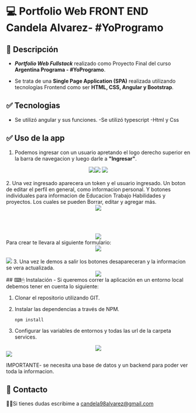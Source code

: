# 💻 Portfolio Web FRONT END Candela Alvarez- #YoProgramo

## 📝 Descripción
- ***Portfolio Web Fullstack*** realizado como Proyecto Final del curso **Argentina Programa - #YoProgramo**.

- Se trata de una **Single Page Application (SPA)** realizada utilizando tecnologías Frontend como ser **HTML, CSS, Angular y Bootstrap**.


## ✅ Tecnologias
- Se utilizó angular y sus funciones.
-Se utilizó typescript
-Html y Css
## ✅ Uso de la app
1. Podemos ingresar con un usuario apretando el logo derecho superior en la barra de navegacion y luego darle a <b>"Ingresar"</b>.
<div align="center">
<img src="https://blogger.googleusercontent.com/img/b/R29vZ2xl/AVvXsEh_gHSzufEm-By7uJoEjsQUZ9XkUcXJgwGW7sflDPBTdVXqhtFXi089pTQM2hsptmWOR2Wdrp-geuxghVxnj5m4pOzaOGmxxyNr4MYauLgTc1RIfXlOUuO2ETIWkAC1_vyL9pLilIzOjauLpiKMP21kMFukUlyprDKQ1uVBa3vd33Hu-iN_P2j9NHmX/s1336/pagina.png"><img src="https://blogger.googleusercontent.com/img/b/R29vZ2xl/AVvXsEjLkro26db8BLZ9AF8kxkpoJOZZ8BNRK0CvdgMC-l-Ud3Dsun0cssiskNAvAuJvkR5Dc_wNlgTBwCZjWs20FM5tx4fNT_FLHvOsASJTfzD8jzsyLZWnB6swGC0mujpkYRtDdfumQAfeC_UnU49Z36AR5etpCNEJsGsxjtGxMtqHJOXorEMqJDiv1r6l/s250/pagina2.png">
<img src="https://blogger.googleusercontent.com/img/b/R29vZ2xl/AVvXsEisJdoiIpnLbOYhGGpkUe7Ibr-MiC4XtVc9ojL0XNep_lZ6ASpC53Tq93U_SdQwYnKKACiE55pk30Cq-q_VDTHPjA35uqlSeyGzHu7iWz-7AOG2k4peTGIOuRe8EYUWgPPY9zmhaqiufa_Yce8ASCrYwoSTngRcqQRxLO_u6NhEYiaNLdYhAAZhVAA3/s470/pagina3.png">
</div>
<br>
2. Una vez ingresado aparecera un token y el usuario ingresado. Un boton de editar el perfil en general, como informacion personal. Y botones individuales para informacion de Educacion Trabajo Habilidades y proyectos. Los cuales se pueden Borrar, editar y agregar más.
<div align="center">


<img src="https://blogger.googleusercontent.com/img/b/R29vZ2xl/AVvXsEgJllKWhx1va4TlDI5whDTWZW1kCZyyh0BtJc-FyXc_RCzZ1K8tvIs8F3lk49lblEuoMPnaCPyGk2PsFTyAFTzPak__U58akOYLYBCh2WwXRQU580_C3tCiDM0nbArLISX9flf1AfWt4ANvNmjzwMKETI3RRFysgvNlqOLw8NCszQJ9GhNcZEvmVFY5/s1192/pagina9.png">

<br> <br></div>

<div align="center">
<img src="https://blogger.googleusercontent.com/img/b/R29vZ2xl/AVvXsEh0FRqA4FK8QwcDTofW79ZJWGcyRWBzCN9YcZtO___EN3XnU3hlm5EqTGwFABC3HwCHj5ARnyAMGXIrSgrw4ZSIOXvZH5rFWknoCL4ggwnHPKzvBj3NAH7Q1QlDievQ9K_2hV1sgoxX6Xz8KsMCa58XJnTUKMwYdYi77QhpIMKe33kMAPaADsAJT03W/s2158/Screenshot_20230506-113859~2.png">
</div>
Para crear te llevara al siguiente formulario:
<div align="center">
<img src="https://blogger.googleusercontent.com/img/b/R29vZ2xl/AVvXsEjqBmT9LZH9cZV_bhL-dzYLPpxWeLaZXwsk7E_LJ-iDt6XBExz0mVQoER623jrjl0a3dabJc15lIATSynTZyFYuDNEVs-EegyJe6jU5IBv88bjHqNwYG6dLjXH1pDINrHEPOproEFHHBgrA3UVEcI6OxHMq715wrFxtLArXlCLJcfo9lWzoNo-3p_Xz/s406/pagina5.png">
</div>
<br>

<img src="https://blogger.googleusercontent.com/img/b/R29vZ2xl/AVvXsEjtsc-GgH9S9TpLVIpJ_zMr2R90F6czQSxGz2xKngv_txR8gNKcPl8BR7YUiOGMWsUXFzEpC3wpJBY1bdnu2PwKQmZZX44kp7KEbOC7HDXWHDi1JhoDYoI8BFMSJDvd26veL-QjnsIDJgGdlTC01J1KggewQciaXRpuKrtOsxJpPmeOcx1oE1JyABqW/s2006/Screenshot_20230506-113911~2.png">
</div>
3. Una vez le demos a salir los botones desapareceran y la informacion se vera actualizada.
<div align="center">
<img src="https://blogger.googleusercontent.com/img/b/R29vZ2xl/AVvXsEgopy1kgf2Q3OegZtH7wBhAcUWMeu78TFRD4s0joYFZR0jBYeP1X0_blu9aqcgNRg3Zx-SWPDLCiIn5i8RSrIGAweEKXZdgkACHBXQxehctH2TdSWPhsWBkzOJDi1B1xHBwowoDNBqR60yMVMtUAqZvbQ1zzKmhxpV6Mz3SCOlRhmEXR3sX6ZhliwmD/s606/Screenshot_20230506-113925.png">
</div>
## ⌨🖱 Instalación
- Si queremos correr la aplicación en un entorno local debemos tener en cuenta lo siguiente: 

1. Clonar el repositorio utilizando GIT.

2. Instalar las dependencias a través de NPM.

    `npm install`

3. Configurar las variables de entornos y todas las url de la carpeta services.

<div align="center">
<img src= "https://blogger.googleusercontent.com/img/b/R29vZ2xl/AVvXsEh1FwHMHkebeZe-hTyVzl-mCBdt3DeUMCNUUbNLnUO8cXbB8TslgTyf7XPY7RVAbGT5WzY8-qoyRUOpy0PhF9S5jWPQgJzv7BEGyG8FT5Uu0g4Zd8Patu6b4vzMLQIcz1F_0q0h0s0pmweW6pRIuQowU2c15PIslCPnb1Rxlx1Bhtql1ynCd2T1w7uL/s427/pagina%206.png">
</div>
<img src="https://blogger.googleusercontent.com/img/b/R29vZ2xl/AVvXsEjtmWS9_ivDxMjq7ZjaQ_jJC9MbubEXWUCyUUD5FEeheAC6koKRPvbxfjIr9qz3XGAkpu9izsilUfpaijj9aSqdRD9gmtXFSZFoEzUxuaspB1p8RTSkHL_eo3tZAf_igXHfuptlDBM3vJrMDm10gNe376AfuLd2ojOk-fY-dgl9mgKAjRlVZTZyfBDa/s887/opagina%207.png">

IMPORTANTE- se necesita una base de datos y un backend para poder ver toda la informacion.
## 📩 Contacto
🙋‍♂️Si tienes dudas escribime a candela98alvarez@gmail.com

